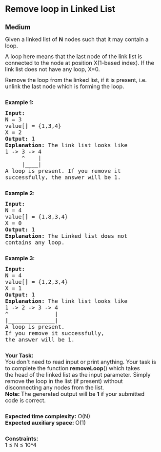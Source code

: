 # Remove loop in Linked List
## Medium
<div class="problems_problem_content__Xm_eO"><p><span style="font-size: 18px;">Given a linked list of&nbsp;<strong>N</strong>&nbsp;nodes such that it may contain a loop.</span></p>
<p><span style="font-size: 18px;">A loop here means that the last node of the link list is connected to the node at position X(1-based index). If the link list does not have any loop, X=0.</span></p>
<p><span style="font-size: 18px;">Remove the loop from the linked list, if it is present, i.e. unlink the last node which is forming the loop.</span></p>
<p><br><span style="font-size: 18px;"><strong>Example 1:</strong></span></p>
<pre style="position: relative;"><span style="font-size: 18px;"><strong>Input:
</strong>N = 3
value[] = {1,3,4}
X = 2
<strong>Output: </strong>1<strong>
Explanation: </strong>The link list looks like
1 -&gt; 3 -&gt; 4
     ^    |
     |____|    
A loop is present. If you remove it 
successfully, the answer will be 1. 
</span><div class="open_grepper_editor" title="Edit &amp; Save To Grepper"></div></pre>
<p><br><span style="font-size: 18px;"><strong>Example 2:</strong></span></p>
<pre style="position: relative;"><span style="font-size: 18px;"><strong>Input:
</strong>N = 4
value[] = {1,8,3,4}
X = 0
<strong>Output: </strong>1<strong>
Explanation: </strong>The&nbsp;Linked list does not 
contains any loop. </span><div class="open_grepper_editor" title="Edit &amp; Save To Grepper"></div></pre>
<p><br><span style="font-size: 18px;"><strong>Example 3:</strong></span></p>
<pre style="position: relative;"><span style="font-size: 18px;"><strong>Input:
</strong>N = 4
value[] = {1,2,3,4}
X = 1
<strong>Output: </strong>1<strong>
Explanation: </strong>The link list looks like 
1 -&gt; 2 -&gt; 3 -&gt; 4<br>^              |
|______________|
A loop is present. 
If you remove it successfully, 
the answer will be 1. </span><div class="open_grepper_editor" title="Edit &amp; Save To Grepper"></div></pre>
<p><br><span style="font-size: 18px;"><strong>Your&nbsp;Task:</strong><br>You don't need to read input or print anything.&nbsp;Your task is to&nbsp;complete the function&nbsp;<strong>removeLoop</strong>() which takes the&nbsp;head of the linked list as the input parameter. Simply remove the loop in the list (if present) without disconnecting any nodes from the list.<br><strong>Note:&nbsp;</strong>The generated output&nbsp;will be&nbsp;<strong>1&nbsp;</strong>if your submitted code is correct.</span></p>
<p><br><span style="font-size: 18px;"><strong>Expected time complexity:</strong>&nbsp;O(N)<br><strong>Expected auxiliary space:&nbsp;</strong>O(1)</span></p>
<p><br><span style="font-size: 18px;"><strong>Constraints:</strong><br>1 ≤ N ≤ 10^4</span></p></div>
